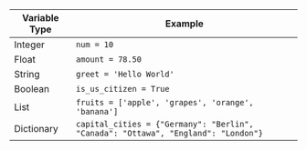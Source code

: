 | Variable Type | Example           |
|---------------|-------------------|
| Integer       | `num = 10`        |
| Float         | `amount = 78.50`  |
| String        | `greet = 'Hello World'` |
| Boolean       | `is_us_citizen = True` |
| List          | `fruits = ['apple', 'grapes', 'orange', 'banana']` |
| Dictionary    | `capital_cities = {"Germany": "Berlin", "Canada": "Ottawa", "England": "London"}` |


